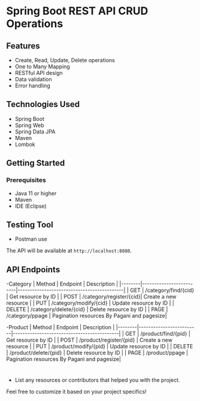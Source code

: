# Spring Boot REST API CRUD Operations

## Features
- Create, Read, Update, Delete operations
- One to Many Mapping 
- RESTful API design
- Data validation
- Error handling

## Technologies Used
- Spring Boot
- Spring Web
- Spring Data JPA
- Maven
- Lombok 
  
## Getting Started

### Prerequisites
- Java 11 or higher
- Maven
- IDE (Eclipse)

## Testing Tool
- Postman use 
  
The API will be available at `http://localhost:8080`.

## API Endpoints
-Category
| Method | Endpoint                | Description                                |
|--------|-------------------------|--------------------------------------------|
| GET    | /category/find/{cid}    | Get resource by ID                         |
| POST   | /category/register/{cid}| Create a new resource                      |
| PUT    | /category/modify/{cid}  | Update resource by ID                      |
| DELETE | /category/delete/{cid}  | Delete resource by ID                      |
| PAGE   | /category/ppage         | Pagination resources By Pagani and pagesize|

-Product
| Method | Endpoint                | Description                                |
|--------|-------------------------|--------------------------------------------|
| GET    | /product/find/{pid}     | Get resource by ID                         |
| POST   | /product/register/{pid} | Create a new resource                      |
| PUT    | /product/modify/{pid}   | Update resource by ID                      |
| DELETE | /product/delete/{pid}   | Delete resource by ID                      |
| PAGE   | /product/ppage          | Pagination resources By Pagani and pagesize|

#
- List any resources or contributors that helped you with the project.

Feel free to customize it based on your project specifics!
